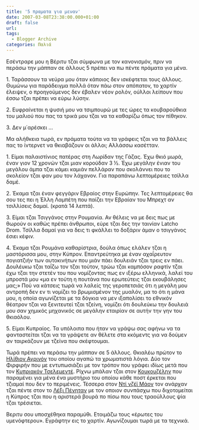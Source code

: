 ```yaml
---
title: '5 πραματα για μεναν'
date: 2007-03-08T23:38:00.000+01:00
draft: false
url: 
tags:
  - Blogger Archive
categories: Παλιά
---
```


Εσέντραρε μου η Βέριτυ τζαι σύμφωνα με τον κανονισμόν, πριν να περάσω την μάππαν σε άλλους 5 πρέπει να πω πέντε πράματα για μένα.  
  
1\. Ταράσσουν τα νεύρα μου όταν κάποιος δεν ισκέφτεται τους άλλους. Θυμώνω για παράδειγμα πολλά όταν πάω στον απόπατον, το χαρτίν έλειψεν, ο προηγούμενος δεν έβαλεν νέον ρολόν, ούλλοι λείπουν που έσσω τζαι πρέπει να εύρω λύσην.  
  
2\. Ευφραίνεται η ψυσιή μου να τσιμπουρώ με τες ώρες τα κουβαρούθκια του μαλιού που πας τα τρικά μου τζαι να τα καθαρίζω όπως τον πίθηκον.  
  
3\. Δεν μ΄αρέσκει ...  
  
Μα αλήθκεια τωρά, εν πράματα τούτα να τα γράφεις τζαι να τα βάλλεις πας το ίντερνετ να θκιαβάζουν οι άλλοι; Αλλάσσω κασέτταν.  
  
1\. Είμαι παλαιστίνιος πατέρας στη Λωρίδαν της Γάζας. Έχω θκιό μωρά, έναν γιον 12 χρονών τζαι μιαν κορούδαν 3 ½. Έχω μεγάλην ένιαν του μεγάλου άμπα τζαι κάμει καμιάν πελλάραν που σκολάννει που το σκολείον τζαι φαν μου τον λάχανον. Για παραπάνω λεπτομέρειες τσίλλα δαμέ.  
  
  
2\. Έκαμα τζαι έναν φεγγάριν Εβραίος στην Ευρώπην. Τες λεπτομέρειες θα σου τες πει η Έλλη Λαμπέτη που παίζει την Εβραίαν του Μπρεχτ αν τσιλλίσεις δαμαί. (κρατά 14 λεπτά).  
  

  
  
  
3\. Είμαι τζαι Τσιγγάνος στην Ρουμανία. Αν θέλεις να με δεις πως με θωρούν οι καθώς πρέπει άνθρωποι, εύρε τζαι δες την ταινίαν Latcho Drom. Τσίλλα δαμαί για να δεις τι φκάλλει το δοξάριν άμαν ο τσιγγάνος έσιει κέφιν.  
  
  
4\. Έκαμα τζαι Ρουμάνα καθαρίστρια, δούλα όπως ελάλεν τζαι η μαστόρισσα μου, στην Κύπρον. Επαντρεύτηκα με έναν αχαΐρευτον πογιατζιήν των αυτοκινήτων που μιάν πάει δουλειάν τζαι τρεις εν πάει. Δουλέυκω τζαι ταΐζω τον τζαι τούτον, τρώω τζαι καμπόσον ραφτίν τζαι έχω τζαι την στετέν του που νομίζοντας πως εν ιξέρω ελληνικά, λαλεί του μπροστά μου «μα εν τούτη η πουτάνα που ερωτεύτεις τζαι εκουβάλησες μας;» Πού να κάτσεις τωρά να λαλείς της γεροπετσιάς ότι η μεγάλη μου αντροπή δεν εν τι νομίζει το βρωμισμένον της μυαλόν, μα το ότι η μάνα μου, η οποία αγωνίζεται με τα δόγκια να μεν ιξαπολίσει το εθνικόν θέατρον τζαι να ξενιτευτεί τζαι τζείνη, νομίζει ότι δουλεύκω την δουλειά μου σαν χημικός μηχανικός σε μεγάλην εταιρίαν σε αυτήν την γην του θκιαόλου.  
  
5\. Είμαι Κυπραίος. Τα υπόλοιπα που ήταν να γράψω σας αφήνω να τα φανταστείται τζαι να τα γράψετε αν θέλετε στα κκόμεντς για να δούμεν αν ταιρκάζουν με τζείνα που σκέφτουμαι.  
  
  
  
Τωρά πρέπει να περάσω την μάππαν σε 5 άλλους. Θκιαλέω πρώτον το [Ηλίθιον Αγρινόν](http://hlithioagrino.blogspot.com/) του οποίου αγαπώ τα χρωματιστά λόγια. Δύο τον Φιρφιρήν που με εντυπωσιάζει με τον τρόπον που γράφει ιδίως μετά που τον [Κυπριακόν Τσελεμεντέ](http://xenihtikon.blogspot.com/2007/02/blog-post_15.html). Ρίχνω μπάλαν τζαι στον [Κουκουζέλην](http://kuk.blogspot.com/) που παραμένει για μένα ένα μυστήριο του οποίου κάθε ποστ έρκεται που τζιαμαί που δεν το περιμένεις. Τέσσερα στον [Ντί νζέϊ Μάον](http://djmagos.blogspot.com/) τον ανάρχαν τζαι πέντε στον το [Λέξι Πένηταν](http://pousounefkopoupaeis.blogspot.com/) με τον οποιον συνπάσχω που διχοτομείται η Κύπρος τζαι που η αριστερά βουρά πο πίσω που τους τραούλλους ψία τζαι τρέσιεται.  
  
Βεριτυ σου υποσχέθηκα παραμύθι. Ετοιμάζω τους «έρωτες του υμενόφτερου». Εγράφτην εις το χαρτίν. Αγωνίζουμαι τωρά με τα τεχνικά.
